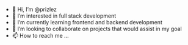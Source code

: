 - 👋 Hi, I’m @prizlez
- 👀 I’m interested in full stack development
- 🌱 I’m currently learning frontend and backend development
- 💞️ I’m looking to collaborate on projects that would assist in my goal
- 📫 How to reach me ...

<!---
prizlez/prizlez is a ✨ special ✨ repository because its `README.md` (this file) appears on your GitHub profile.
You can click the Preview link to take a look at your changes.
--->

